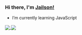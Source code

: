 ### Hi there, I'm [Jailson!](#)

- I’m currently learning JavaScript

<a href="https://github.com/JailsonMeloDev/">
  <img align="center" src="https://github-readme-stats.vercel.app/api?username=JailsonMeloDev&show_icons=true&title_color=DAD7CD&text_color=DAD7CD88&icon_color=1B2432&border_color=1B2432&bg_color=121420&border_radius=12" />
</a>
<a href="">
  <img align="center" src="https://github-readme-stats.vercel.app/api/top-langs/?username=JailsonMeloDev&title_color=DAD7CD&text_color=DAD7CD88&icon_color=1B2432&border_color=1B2432&bg_color=121420&border_radius=12" />
</a>

